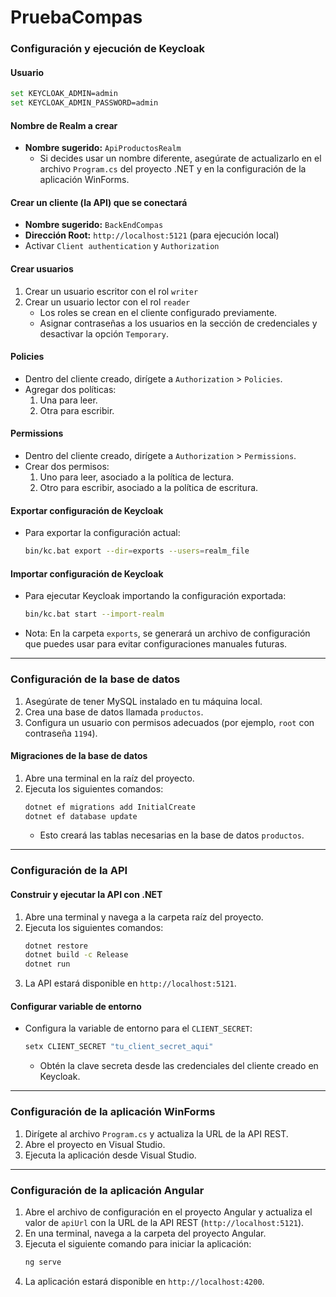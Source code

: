 # PruebaCompas

### Configuración y ejecución de Keycloak

#### Usuario

```bash
set KEYCLOAK_ADMIN=admin
set KEYCLOAK_ADMIN_PASSWORD=admin
```

#### Nombre de Realm a crear

- **Nombre sugerido:** `ApiProductosRealm`
  - Si decides usar un nombre diferente, asegúrate de actualizarlo en el archivo `Program.cs` del proyecto .NET y en la configuración de la aplicación WinForms.

#### Crear un cliente (la API) que se conectará

- **Nombre sugerido:** `BackEndCompas`
- **Dirección Root:** `http://localhost:5121` (para ejecución local)
- Activar `Client authentication` y `Authorization`

#### Crear usuarios

1. Crear un usuario escritor con el rol `writer`
2. Crear un usuario lector con el rol `reader`
   - Los roles se crean en el cliente configurado previamente.
   - Asignar contraseñas a los usuarios en la sección de credenciales y desactivar la opción `Temporary`.

#### Policies

- Dentro del cliente creado, dirígete a `Authorization` > `Policies`.
- Agregar dos políticas:
  1. Una para leer.
  2. Otra para escribir.

#### Permissions

- Dentro del cliente creado, dirígete a `Authorization` > `Permissions`.
- Crear dos permisos:
  1. Uno para leer, asociado a la política de lectura.
  2. Otro para escribir, asociado a la política de escritura.

#### Exportar configuración de Keycloak

- Para exportar la configuración actual:
  ```bash
  bin/kc.bat export --dir=exports --users=realm_file
  ```

#### Importar configuración de Keycloak

- Para ejecutar Keycloak importando la configuración exportada:
  ```bash
  bin/kc.bat start --import-realm
  ```
- Nota: En la carpeta `exports`, se generará un archivo de configuración que puedes usar para evitar configuraciones manuales futuras.

---

### Configuración de la base de datos

1. Asegúrate de tener MySQL instalado en tu máquina local.
2. Crea una base de datos llamada `productos`.
3. Configura un usuario con permisos adecuados (por ejemplo, `root` con contraseña `1194`).

#### Migraciones de la base de datos

1. Abre una terminal en la raíz del proyecto.
2. Ejecuta los siguientes comandos:
   ```bash
   dotnet ef migrations add InitialCreate
   dotnet ef database update
   ```
   - Esto creará las tablas necesarias en la base de datos `productos`.

---

### Configuración de la API

#### Construir y ejecutar la API con .NET

1. Abre una terminal y navega a la carpeta raíz del proyecto.
2. Ejecuta los siguientes comandos:
   ```bash
   dotnet restore
   dotnet build -c Release
   dotnet run
   ```
3. La API estará disponible en `http://localhost:5121`.

#### Configurar variable de entorno

- Configura la variable de entorno para el `CLIENT_SECRET`:
  ```bash
  setx CLIENT_SECRET "tu_client_secret_aqui"
  ```
  - Obtén la clave secreta desde las credenciales del cliente creado en Keycloak.

---

### Configuración de la aplicación WinForms

1. Dirígete al archivo `Program.cs` y actualiza la URL de la API REST.
2. Abre el proyecto en Visual Studio.
3. Ejecuta la aplicación desde Visual Studio.

---

### Configuración de la aplicación Angular

1. Abre el archivo de configuración en el proyecto Angular y actualiza el valor de `apiUrl` con la URL de la API REST (`http://localhost:5121`).
2. En una terminal, navega a la carpeta del proyecto Angular.
3. Ejecuta el siguiente comando para iniciar la aplicación:
   ```bash
   ng serve
   ```
4. La aplicación estará disponible en `http://localhost:4200`.


